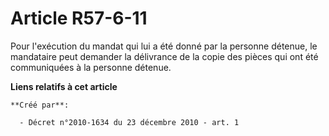 # Article R57-6-11

Pour l'exécution du mandat qui lui a été donné par la personne détenue, le mandataire peut demander la délivrance de la copie
des pièces qui ont été communiquées à la personne détenue.

**Liens relatifs à cet article**

	**Créé par**:

	  - Décret n°2010-1634 du 23 décembre 2010 - art. 1
